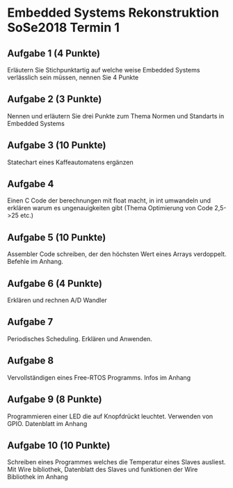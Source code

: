 # Embedded Systems Rekonstruktion SoSe2018 Termin 1

## Aufgabe 1 (4 Punkte)

Erläutern Sie Stichpunktartig auf welche weise Embedded Systems verlässlich sein müssen, nennen Sie 4 Punkte

## Aufgabe 2 (3 Punkte)

Nennen und erläutern Sie drei Punkte zum Thema Normen und Standarts in Embedded Systems

## Aufgabe 3 (10 Punkte)

Statechart eines Kaffeautomatens ergänzen

## Aufgabe 4

Einen C Code der berechnungen mit float macht, in int umwandeln und erklären warum es ungenauigkeiten gibt (Thema Optimierung von Code 2,5->25 etc.)

## Aufgabe 5 (10 Punkte)

Assembler Code schreiben, der den höchsten Wert eines Arrays verdoppelt. Befehle im Anhang.

## Aufgabe 6 (4 Punkte)

Erklären und rechnen A/D Wandler

## Aufgabe 7

Periodisches Scheduling. Erklären und Anwenden. 

## Aufgabe 8

Vervollständigen eines Free-RTOS Programms. Infos im Anhang

## Aufgabe 9 (8 Punkte)

Programmieren einer LED die auf Knopfdrückt leuchtet. Verwenden von GPIO. Datenblatt im Anhang

## Aufgabe 10 (10 Punkte)

Schreiben eines Programmes welches die Temperatur eines Slaves ausliest. Mit Wire bibliothek, Datenblatt des Slaves und funktionen der Wire Bibliothek im Anhang